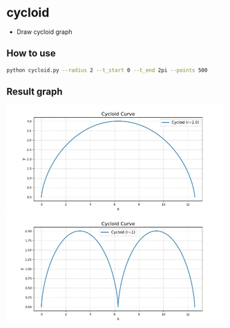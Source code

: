 # cycloid
- Draw cycloid graph

## How to use

```bash
python cycloid.py --radius 2 --t_start 0 --t_end 2pi --points 500
```

## Result graph

<img src="result.webp" />

<img src="cycloid.webp" />

